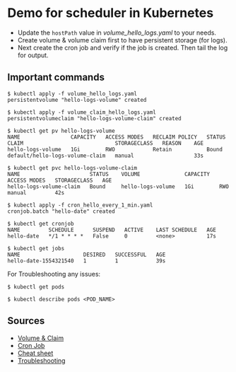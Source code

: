 # Demo for scheduler in Kubernetes

* Update the `hostPath` value in *volume_hello_logs.yaml* to your needs.
* Create volume & volume claim first to have persistent storage (for logs).
* Next create the cron job and verify if the job is created. Then tail the log for output.

## Important commands

``` shell
$ kubectl apply -f volume_hello_logs.yaml
persistentvolume "hello-logs-volume" created

$ kubectl apply -f volume_claim_hello_logs.yaml
persistentvolumeclaim "hello-logs-volume-claim" created

$ kubectl get pv hello-logs-volume
NAME                CAPACITY   ACCESS MODES   RECLAIM POLICY   STATUS    CLAIM                             STORAGECLASS   REASON    AGE
hello-logs-volume   1Gi        RWO            Retain           Bound     default/hello-logs-volume-claim   manual                   33s

$ kubectl get pvc hello-logs-volume-claim
NAME                      STATUS    VOLUME              CAPACITY   ACCESS MODES   STORAGECLASS   AGE
hello-logs-volume-claim   Bound     hello-logs-volume   1Gi        RWO            manual         42s

$ kubectl apply -f cron_hello_every_1_min.yaml
cronjob.batch "hello-date" created

$ kubectl get cronjob
NAME         SCHEDULE      SUSPEND   ACTIVE    LAST SCHEDULE   AGE
hello-date   */1 * * * *   False     0         <none>          17s

$ kubectl get jobs
NAME                    DESIRED   SUCCESSFUL   AGE
hello-date-1554321540   1         1            39s
```

For Troubleshooting any issues:
``` shell
$ kubectl get pods

$ kubectl describe pods <POD_NAME>
```

## Sources

* [Volume & Claim](https://kubernetes.io/docs/tasks/configure-pod-container/configure-persistent-volume-storage/)
* [Cron Job](https://medium.com/jobteaser-dev-team/kubernetes-cronjob-101-56f0a8ea7ca2)
* [Cheat sheet](https://kubernetes.io/docs/reference/kubectl/cheatsheet/)
* [Troubleshooting](https://kubernetes.io/docs/tasks/debug-application-cluster/debug-application/)
